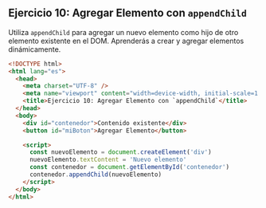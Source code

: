 ## Ejercicio 10: Agregar Elemento con `appendChild`

Utiliza `appendChild` para agregar un nuevo elemento como hijo de otro elemento existente en el DOM. Aprenderás a crear y agregar elementos dinámicamente.

```html
<!DOCTYPE html>
<html lang="es">
  <head>
    <meta charset="UTF-8" />
    <meta name="viewport" content="width=device-width, initial-scale=1.0" />
    <title>Ejercicio 10: Agregar Elemento con `appendChild`</title>
  </head>
  <body>
    <div id="contenedor">Contenido existente</div>
    <button id="miBoton">Agregar Elemento</button>

    <script>
      const nuevoElemento = document.createElement('div')
      nuevoElemento.textContent = 'Nuevo elemento'
      const contenedor = document.getElementById('contenedor')
      contenedor.appendChild(nuevoElemento)
    </script>
  </body>
</html>
```
